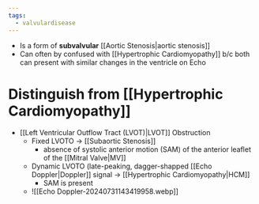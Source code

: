 ```yaml
---
tags:
  - valvulardisease
---
```

- Is a form of **subvalvular** [[Aortic Stenosis|aortic stenosis]]
- Can often by confused with [[Hypertrophic Cardiomyopathy]] b/c both can present with similar changes in the ventricle on Echo

# Distinguish from [[Hypertrophic Cardiomyopathy]]

- [[Left Ventricular Outflow Tract (LVOT)|LVOT]] Obstruction
	- Fixed LVOTO → [[Subaortic Stenosis]]
		- absence of systolic anterior motion (SAM) of the anterior leaflet of the [[Mitral Valve|MV]]
	- Dynamic LVOTO (late-peaking, dagger-shapped [[Echo Doppler|Doppler]] signal → [[Hypertrophic Cardiomyopathy|HCM]]
		- SAM is present
	- ![[Echo Doppler-20240731143419958.webp]]